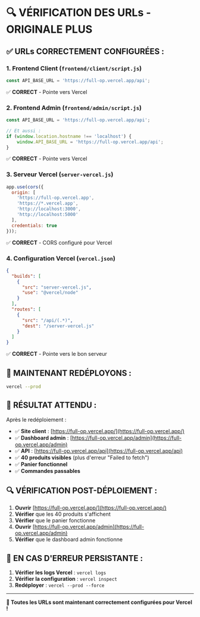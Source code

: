 # 🔍 VÉRIFICATION DES URLs - ORIGINALE PLUS

## ✅ **URLs CORRECTEMENT CONFIGURÉES :**

### **1. Frontend Client (`frontend/client/script.js`)**
```javascript
const API_BASE_URL = 'https://full-op.vercel.app/api';
```
✅ **CORRECT** - Pointe vers Vercel

### **2. Frontend Admin (`frontend/admin/script.js`)**
```javascript
const API_BASE_URL = 'https://full-op.vercel.app/api';

// Et aussi :
if (window.location.hostname !== 'localhost') {
    window.API_BASE_URL = 'https://full-op.vercel.app/api';
}
```
✅ **CORRECT** - Pointe vers Vercel

### **3. Serveur Vercel (`server-vercel.js`)**
```javascript
app.use(cors({
  origin: [
    'https://full-op.vercel.app',
    'https://*.vercel.app',
    'http://localhost:3000',
    'http://localhost:5000'
  ],
  credentials: true
}));
```
✅ **CORRECT** - CORS configuré pour Vercel

### **4. Configuration Vercel (`vercel.json`)**
```json
{
  "builds": [
    {
      "src": "server-vercel.js",
      "use": "@vercel/node"
    }
  ],
  "routes": [
    {
      "src": "/api/(.*)",
      "dest": "/server-vercel.js"
    }
  ]
}
```
✅ **CORRECT** - Pointe vers le bon serveur

## 🚀 **MAINTENANT REDÉPLOYONS :**

```bash
vercel --prod
```

## 🎯 **RÉSULTAT ATTENDU :**

Après le redéploiement :
- ✅ **Site client** : [https://full-op.vercel.app/](https://full-op.vercel.app/)
- ✅ **Dashboard admin** : [https://full-op.vercel.app/admin](https://full-op.vercel.app/admin)
- ✅ **API** : [https://full-op.vercel.app/api](https://full-op.vercel.app/api)
- ✅ **40 produits visibles** (plus d'erreur "Failed to fetch")
- ✅ **Panier fonctionnel**
- ✅ **Commandes passables**

## 🔍 **VÉRIFICATION POST-DÉPLOIEMENT :**

1. **Ouvrir** [https://full-op.vercel.app/](https://full-op.vercel.app/)
2. **Vérifier** que les 40 produits s'affichent
3. **Vérifier** que le panier fonctionne
4. **Ouvrir** [https://full-op.vercel.app/admin](https://full-op.vercel.app/admin)
5. **Vérifier** que le dashboard admin fonctionne

## 🚨 **EN CAS D'ERREUR PERSISTANTE :**

1. **Vérifier les logs Vercel** : `vercel logs`
2. **Vérifier la configuration** : `vercel inspect`
3. **Redéployer** : `vercel --prod --force`

---

**🎯 Toutes les URLs sont maintenant correctement configurées pour Vercel !**

